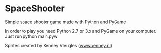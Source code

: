 # SpaceShooter
Simple space shooter game made with Python and PyGame

In order to play you need Python 2.7 or 3.x and PyGame on your computer.
Just run python main.pyw

Sprites created by Kenney Vleugles (www.kenney.nl)
